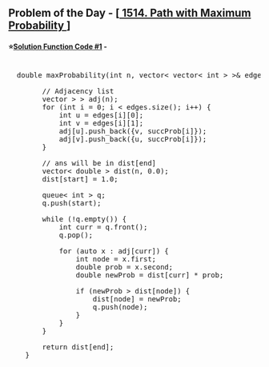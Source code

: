 ## Problem of the Day - [<a href="https://leetcode.com/problems/path-with-maximum-probability/"> 1514. Path with Maximum Probability </a>]


#### ⭐<ins>Solution Function Code #1</ins> -
<pre>

  double maxProbability(int n, vector< vector< int > >& edges, vector< double >& succProb, int start, int end) {

        // Adjacency list
        vector<vector< pair< int, double > > > adj(n);
        for (int i = 0; i < edges.size(); i++) {
            int u = edges[i][0];
            int v = edges[i][1];
            adj[u].push_back({v, succProb[i]});
            adj[v].push_back({u, succProb[i]});
        }

        // ans will be in dist[end]
        vector< double > dist(n, 0.0);
        dist[start] = 1.0;
        
        queue< int > q;
        q.push(start);
        
        while (!q.empty()) {
            int curr = q.front();
            q.pop();
            
            for (auto x : adj[curr]) {
                int node = x.first;
                double prob = x.second;
                double newProb = dist[curr] * prob;
                
                if (newProb > dist[node]) {
                    dist[node] = newProb;
                    q.push(node);
                }
            }
        }
        
        return dist[end];
    }
</pre>
